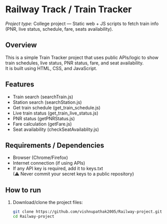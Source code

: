 # Railway Track / Train Tracker

*Project type:* College project — Static web + JS scripts to fetch train info (PNR, live status, schedule, fare, seats availability).

## Overview
This is a simple Train Tracker project that uses public APIs/logic to show train schedules, live status, PNR status, fare, and seat availability.  
It is built using HTML, CSS, and JavaScript.

## Features
- Train search (searchTrain.js)
- Station search (searchStation.js)
- Get train schedule (get_train_schedule.js)
- Live train status (get_train_live_status.js)
- PNR status (getPNRStatus.js)
- Fare calculation (getFare.js)
- Seat availability (checkSeatAvailablity.js)

## Requirements / Dependencies
- Browser (Chrome/Firefox)
- Internet connection (if using APIs)
- If any API key is required, add it to keys.txt  
  (⚠ Never commit your secret keys to a public repository)

## How to run
1. Download/clone the project files:
   ```bash
   git clone https://github.com/vishnupathak2005/Railway-project.git
   cd Railway-project
